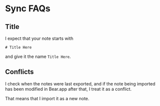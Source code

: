 # Sync FAQs

## Title

I expect that your note starts with

```
# Title Here
```

and give it the name `Title Here`.

## Conflicts

I check when the notes were last exported, and if the note
being imported has been modified in Bear.app after that,
I treat it as a conflict.

That means that I import it as a new note.

